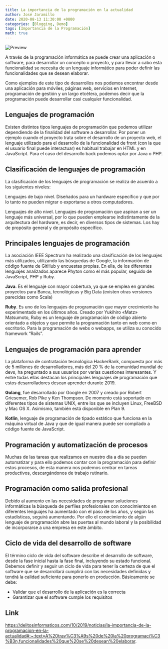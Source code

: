 ```yaml
---
title: La importancia de la programación en la actualidad
author: José Jaramillo
date: 2020-08-13 11:30:00 +0800
categories: [Blogging, Demo]
tags: [Importancia de la Programación]
math: true
---
```


![Preview](https://blogs.unitec.mx/hs-fs/hubfs/Blogs_UNITEC/Corp_Samara/para-que-sirve-la-programacion-1-compressor.jpg?width=1000&name=para-que-sirve-la-programacion-1-compressor.jpg)

A través de la programación informática se puede crear una aplicación o software, para desarrollar un concepto o proyecto, y para llevar a cabo esta funcionalidad se necesita de un lenguaje informático para poder definir las funcionalidades que se desean elaborar.

Como ejemplos de este tipo de desarrollos nos podemos encontrar desde una aplicación para móviles, páginas web, servicios en Internet, programación de gestión y un largo etcétera, podemos decir que la programación puede desarrollar casi cualquier funcionalidad.

## Lenguajes de programación

Existen distintos tipos lenguajes de programación que podemos utilizar dependiendo de la finalidad del software a desarrollar. Por poner un ejemplo cuando el proyecto trata sobre el desarrollo de un proyecto web, el lenguaje utilizado para el desarrollo de la funcionalidad de front (con la que el usuario final puede interactuar) es habitual trabajar en HTML y en JavaScript. Para el caso del desarrollo back podemos optar por Java o PHP.

## Clasificación de lenguajes de programación

La clasificación de los lenguajes de programación se realiza de acuerdo a los siguientes niveles:

Lenguajes de bajo nivel. Diseñados para un hardware específico y que por lo tanto no pueden migrar o exportarse a otros computadores.

Lenguajes de alto nivel. Lenguajes de programación que aspiran a ser un lenguaje más universal, por lo que pueden emplearse indistintamente de la arquitectura del hardware, es decir, en diversos tipos de sistemas. Los hay de propósito general y de propósito específico.

## Principales lenguajes de programación

La asociación IEEE Spectrum ha realizado una clasificación de los lenguajes más utilizados, utilizando las búsquedas de Google, la información de código fuente de GitHub y encuestas propias. En ella, de los diferentes lenguajes analizados aparece Phyton como el más popular, seguido de JavaScript, PHP y Ruby.

**Java**. Es el lenguaje con mayor cobertura, ya que se emplea en grandes proyectos para Banca, tecnológicas y Big Data (existen otras versiones parecidas como Scala)

**Ruby**. Es uno de los lenguajes de programación que mayor crecimiento ha experimentado en los últimos años. Creado por Yukihiro «Matz» Matsumoto, Ruby es un lenguaje de programación de código abierto orientado a objetos y que permite la programación tanto en web como en escritorio. Para la programación de webs o webapps, se utiliza su conocido framework “Rails”.

## Lenguajes de programación para aprender

La plataforma de contratación tecnológica HackerRank, compuesta por más de 5 millones de desarrolladores, más del 20 % de la comunidad mundial de devs, ha preguntado a sus usuarios por varias cuestiones interesantes. Y entre todas ellas destacan los principales lenguajes de programación que estos desarrolladores desean aprender durante 2019.

**Golang**, fue desarrollado por Google en 2007 y creado por Robert Griesemer, Rob Pike y Ken Thompson. De momento está soportado en diferentes tipos de sistemas UNIX, entre los que se incluyen Linux, FreeBSD y Mac OS X. Asimismo, también está disponible en Plan 9.

**Kotlin**, lenguaje de programación de tipado estático que funciona en la máquina virtual de Java y que de igual manera puede ser compilado a código fuente de JavaScript.

## Programación y automatización de procesos

Muchas de las tareas que realizamos en nuestro día a día se pueden automatizar y para ello podemos contar con la programación para definir estos procesos, de esta manera nos podemos centrar en tareas productivos, descargándonos de trabajo rutinario.

## Programación como salida profesional

Debido al aumento en las necesidades de programar soluciones informáticas la búsqueda de perfiles profesionales con conocimientos en diferentes lenguajes ha aumentado con el paso de los años, y según las estadísticas, seguirá aumentando. Por ello el conocimiento de algún lenguaje de programación abre las puertas al mundo laboral y la posibilidad de incorporarse a una empresa en este ámbito.

## Ciclo de vida del desarrollo de software
El término ciclo de vida del software describe el desarrollo de software, desde la fase inicial hasta la fase final, incluyendo su estado funcional. Debemos definir y seguir un ciclo de vida para tener la certeza de que el software que se desarrollará cumplirá con las necesidades definidas y tendrá la calidad suficiente para ponerlo en producción. Básicamente se debe:

- Validar que el desarrollo de la aplicación es la correcta
- Garantizar que el software cumple los requisitos

## Link

https://delitosinformaticos.com/10/2019/noticias/la-importancia-de-la-programacion-en-la-actualidad#:~:text=A%20trav%C3%A9s%20de%20la%20programaci%C3%B3n,funcionalidades%20que%20se%20desean%20elaborar.
